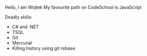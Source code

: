 Hello, I am Wojtek
My favourite path on CodeSchool is JavaScript

Deadly skills:
* C# and .NET
* TSQL
* Git
* Mercurial
* Killing history using git rebase
